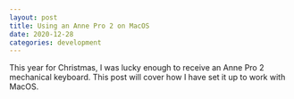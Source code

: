 ```yaml
---
layout: post
title: Using an Anne Pro 2 on MacOS
date: 2020-12-28
categories: development
---
```


This year for Christmas, I was lucky enough to receive an Anne Pro 2 mechanical keyboard. This post will cover how I have set it up to work with MacOS. 

